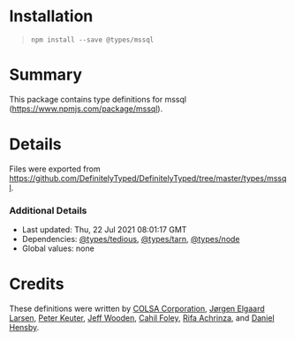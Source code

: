 # Installation
> `npm install --save @types/mssql`

# Summary
This package contains type definitions for mssql (https://www.npmjs.com/package/mssql).

# Details
Files were exported from https://github.com/DefinitelyTyped/DefinitelyTyped/tree/master/types/mssql.

### Additional Details
 * Last updated: Thu, 22 Jul 2021 08:01:17 GMT
 * Dependencies: [@types/tedious](https://npmjs.com/package/@types/tedious), [@types/tarn](https://npmjs.com/package/@types/tarn), [@types/node](https://npmjs.com/package/@types/node)
 * Global values: none

# Credits
These definitions were written by [COLSA Corporation](http://www.colsa.com/), [Jørgen Elgaard Larsen](https://github.com/elhaard), [Peter Keuter](https://github.com/pkeuter), [Jeff Wooden](https://github.com/woodenconsulting), [Cahil Foley](https://github.com/cahilfoley), [Rifa Achrinza](https://github.com/achrinza), and [Daniel Hensby](https://github.com/dhensby).
